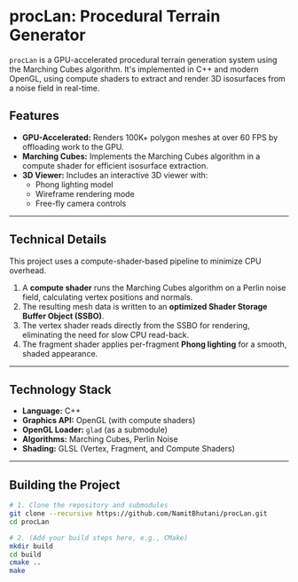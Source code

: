 # procLan: Procedural Terrain Generator

`procLan` is a GPU-accelerated procedural terrain generation system using the Marching Cubes algorithm. It's implemented in C++ and modern OpenGL, using compute shaders to extract and render 3D isosurfaces from a noise field in real-time.

## Features

  * **GPU-Accelerated:** Renders 100K+ polygon meshes at over 60 FPS by offloading work to the GPU.
  * **Marching Cubes:** Implements the Marching Cubes algorithm in a compute shader for efficient isosurface extraction.
  * **3D Viewer:** Includes an interactive 3D viewer with:
      * Phong lighting model
      * Wireframe rendering mode
      * Free-fly camera controls

-----

## Technical Details

This project uses a compute-shader-based pipeline to minimize CPU overhead.

1.  A **compute shader** runs the Marching Cubes algorithm on a Perlin noise field, calculating vertex positions and normals.
2.  The resulting mesh data is written to an **optimized Shader Storage Buffer Object (SSBO)**.
3.  The vertex shader reads directly from the SSBO for rendering, eliminating the need for slow CPU read-back.
4.  The fragment shader applies per-fragment **Phong lighting** for a smooth, shaded appearance.

-----

## Technology Stack

  * **Language:** C++
  * **Graphics API:** OpenGL (with compute shaders)
  * **OpenGL Loader:** `glad` (as a submodule)
  * **Algorithms:** Marching Cubes, Perlin Noise
  * **Shading:** GLSL (Vertex, Fragment, and Compute Shaders)

-----

## Building the Project

```bash
# 1. Clone the repository and submodules
git clone --recursive https://github.com/NamitBhutani/procLan.git
cd procLan

# 2. (Add your build steps here, e.g., CMake)
mkdir build
cd build
cmake ..
make
```
